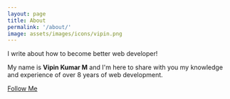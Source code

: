 ```yaml
---
layout: page
title: About
permalink: '/about/'
image: assets/images/icons/vipin.png
---
```


I write about how to become better web developer!

My name is **Vipin Kumar M** and I'm here to share with you my knowledge and experience of over 8 years of web development.

[Follow Me](https://twitter.com/VipinMadhaan)
